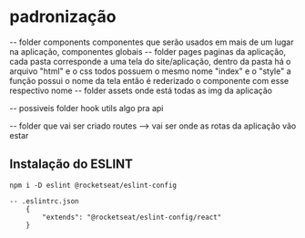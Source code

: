 # padronização 
  -- folder components
      componentes que serão usados em mais de um lugar na aplicação, componentes globais
  -- folder pages
      paginas da aplicação, cada pasta corresponde a uma tela do site/aplicação, dentro da pasta há o arquivo "html" e o css 
        todos possuem o mesmo nome "index" e o "style"
        a função possui o nome da tela então é rederizado o componente com esse respectivo nome
  -- folder assets
      onde está todas as img da aplicação

  -- possiveis folder
      hook
      utils
      algo pra api
  
  -- folder que vai ser criado
      routes --> vai ser onde as rotas da aplicação vão estar

## Instalação do ESLINT
    npm i -D eslint @rocketseat/eslint-config

    -- .eslintrc.json
        {
            "extends": "@rocketseat/eslint-config/react"
        }
             